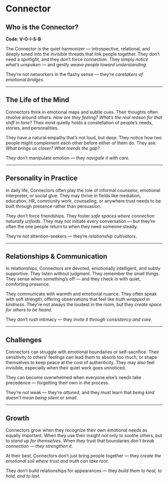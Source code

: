 # Connector
## Who is the Connector?
**Code: V-O-I-S-B**

The Connector is the quiet harmonizer — introspective, relational, and deeply tuned into the invisible threads that link people together. They don’t need a spotlight, and they don’t force connection. They simply *notice what’s unspoken* — and gently *weave people toward understanding*.

They’re not networkers in the flashy sense — they’re *caretakers of emotional bridges*.

---

## The Life of the Mind

Connectors think in emotional maps and subtle cues. Their thoughts often revolve around others: *How are they feeling? What’s the real reason for that shift in tone?* Their mind quietly holds a constellation of people’s needs, stories, and personalities.

They have a natural empathy that’s not loud, but *deep*. They notice how two people might complement each other before either of them do. They ask: *What brings us closer? What mends the gap?*

They don’t manipulate emotion — they *navigate it with care*.

---

## Personality in Practice

In daily life, Connectors often play the role of informal counselor, emotional interpreter, or social glue. They may thrive in fields like mediation, education, HR, community work, counseling, or anywhere trust needs to be built through presence rather than persuasion.

They don’t force friendships. They foster *safe spaces where connection naturally unfolds*. They may not initiate every conversation — but they’re often the one people return to when they need someone steady.

They’re not attention-seekers — they’re *relationship cultivators*.

---

## Relationships & Communication

In relationships, Connectors are devoted, emotionally intelligent, and subtly supportive. They listen without judgment. They remember the small things. They sense when something’s off — and they check in with quiet, comforting presence.

They communicate with warmth and emotional nuance. They often speak with soft strength, offering observations that feel like *truth wrapped in kindness*. They’re not always the loudest in the room, but they *create space for others to be heard*.

They don’t rush intimacy — they *invite it through consistency and care*.

---

## Challenges

Connectors can struggle with emotional boundaries or self-sacrifice. Their sensitivity to others’ feelings can lead them to absorb too much, or shape themselves to keep peace at the cost of authenticity. They may also feel invisible, especially when their quiet work goes unnoticed.

They can become overwhelmed when everyone else’s needs take precedence — forgetting their own in the process.

They’re not weak — they’re *attuned*, and they must learn that *being kind doesn’t mean being silent or small*.

---

## Growth

Connectors grow when they recognize their own emotional needs as equally important. When they use their insight not only to soothe others, but to *stand up for themselves*. When they trust that boundaries *don’t break connection — they strengthen it*.

At their best, Connectors don’t just bring people together — they *create the emotional soil where trust and truth can take root*.

They don’t build relationships for appearances — they *build them to heal, to hold, and to last*.
